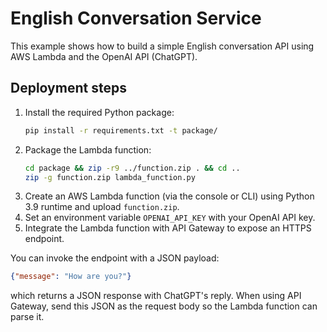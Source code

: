 # English Conversation Service

This example shows how to build a simple English conversation API using AWS Lambda and the OpenAI API (ChatGPT).

## Deployment steps

1. Install the required Python package:
   ```bash
   pip install -r requirements.txt -t package/
   ```
2. Package the Lambda function:
   ```bash
   cd package && zip -r9 ../function.zip . && cd ..
   zip -g function.zip lambda_function.py
   ```
3. Create an AWS Lambda function (via the console or CLI) using Python 3.9 runtime and upload `function.zip`.
4. Set an environment variable `OPENAI_API_KEY` with your OpenAI API key.
5. Integrate the Lambda function with API Gateway to expose an HTTPS endpoint.

You can invoke the endpoint with a JSON payload:
```json
{"message": "How are you?"}
```
which returns a JSON response with ChatGPT's reply. When using API Gateway,
send this JSON as the request body so the Lambda function can parse it.
